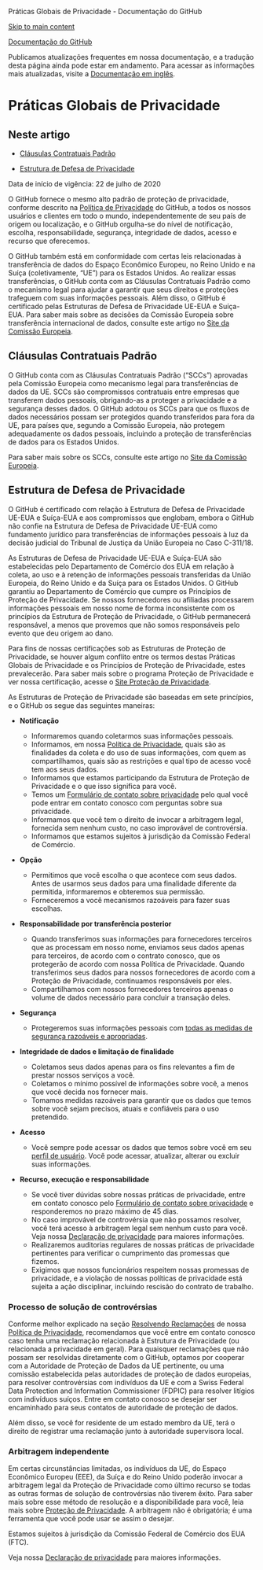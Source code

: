 Práticas Globais de Privacidade - Documentação do GitHub

[Skip to main content](#main-content)

[](/pt)[Documentação do GitHub](/pt)

Publicamos atualizações frequentes em nossa documentação, e a tradução desta página ainda pode estar em andamento. Para acessar as informações mais atualizadas, visite a [Documentação em inglês](/en).

Práticas Globais de Privacidade
==========

Neste artigo
----------

* [Cláusulas Contratuais Padrão](#cláusulas-contratuais-padrão)

* [Estrutura de Defesa de Privacidade](#estrutura-de-defesa-de-privacidade)

Data de início de vigência: 22 de julho de 2020

O GitHub fornece o mesmo alto padrão de proteção de privacidade, conforme descrito na [Política de Privacidade](/pt/github/site-policy/github-privacy-statement#githubs-global-privacy-practices) do GitHub, a todos os nossos usuários e clientes em todo o mundo, independentemente de seu país de origem ou localização, e o GitHub orgulha-se do nível de notificação, escolha, responsabilidade, segurança, integridade de dados, acesso e recurso que oferecemos.

O GitHub também está em conformidade com certas leis relacionadas à transferência de dados do Espaço Econômico Europeu, no Reino Unido e na Suíça (coletivamente, “UE”) para os Estados Unidos. Ao realizar essas transferências, o GitHub conta com as Cláusulas Contratuais Padrão como o mecanismo legal para ajudar a garantir que seus direitos e proteções trafeguem com suas informações pessoais. Além disso, o GitHub é certificado pelas Estruturas de Defesa de Privacidade UE-EUA e Suíça-EUA. Para saber mais sobre as decisões da Comissão Europeia sobre transferência internacional de dados, consulte este artigo no [Site da Comissão Europeia](https://ec.europa.eu/info/law/law-topic/data-protection/international-dimension-data-protection_en).

[](#cláusulas-contratuais-padrão)[]()Cláusulas Contratuais Padrão
----------

O GitHub conta com as Cláusulas Contratuais Padrão (“SCCs”) aprovadas pela Comissão Europeia como mecanismo legal para transferências de dados da UE. SCCs são compromissos contratuais entre empresas que transferem dados pessoais, obrigando-as a proteger a privacidade e a segurança desses dados. O GitHub adotou os SCCs para que os fluxos de dados necessários possam ser protegidos quando transferidos para fora da UE, para países que, segundo a Comissão Europeia, não protegem adequadamente os dados pessoais, incluindo a proteção de transferências de dados para os Estados Unidos.

Para saber mais sobre os SCCs, consulte este artigo no [Site da Comissão Europeia](https://ec.europa.eu/info/law/law-topic/data-protection/international-dimension-data-protection/standard-contractual-clauses-scc_en).

[](#estrutura-de-defesa-de-privacidade)[]()Estrutura de Defesa de Privacidade
----------

O GitHub é certificado com relação à Estrutura de Defesa de Privacidade UE-EUA e Suíça-EUA e aos compromissos que englobam, embora o GitHub não confie na Estrutura de Defesa de Privacidade UE-EUA como fundamento jurídico para transferências de informações pessoais à luz da decisão judicial do Tribunal de Justiça da União Europeia no Caso C-311/18.

As Estruturas de Defesa de Privacidade UE-EUA e Suíça-EUA são estabelecidas pelo Departamento de Comércio dos EUA em relação à coleta, ao uso e à retenção de informações pessoais transferidas da União Europeia, do Reino Unido e da Suíça para os Estados Unidos. O GitHub garantiu ao Departamento de Comércio que cumpre os Princípios de Proteção de Privacidade. Se nossos fornecedores ou afiliadas processarem informações pessoais em nosso nome de forma inconsistente com os princípios da Estrutura de Proteção de Privacidade, o GitHub permanecerá responsável, a menos que provemos que não somos responsáveis pelo evento que deu origem ao dano.

Para fins de nossas certificações sob as Estruturas de Proteção de Privacidade, se houver algum conflito entre os termos destas Práticas Globais de Privacidade e os Princípios de Proteção de Privacidade, estes prevalecerão. Para saber mais sobre o programa Proteção de Privacidade e ver nossa certificação, acesse o [Site Proteção de Privacidade](https://www.privacyshield.gov/).

As Estruturas de Proteção de Privacidade são baseadas em sete princípios, e o GitHub os segue das seguintes maneiras:

* **Notificação**
  * Informaremos quando coletarmos suas informações pessoais.
  * Informamos, em nossa [Política de Privacidade](/pt/articles/github-privacy-statement), quais são as finalidades da coleta e do uso de suas informações, com quem as compartilhamos, quais são as restrições e qual tipo de acesso você tem aos seus dados.
  * Informamos que estamos participando da Estrutura de Proteção de Privacidade e o que isso significa para você.
  * Temos um [Formulário de contato sobre privacidade](https://github.com/contact/privacy) pelo qual você pode entrar em contato conosco com perguntas sobre sua privacidade.
  * Informamos que você tem o direito de invocar a arbitragem legal, fornecida sem nenhum custo, no caso improvável de controvérsia.
  * Informamos que estamos sujeitos à jurisdição da Comissão Federal de Comércio.

* **Opção**
  * Permitimos que você escolha o que acontece com seus dados. Antes de usarmos seus dados para uma finalidade diferente da permitida, informaremos e obteremos sua permissão.
  * Forneceremos a você mecanismos razoáveis para fazer suas escolhas.

* **Responsabilidade por transferência posterior**
  * Quando transferimos suas informações para fornecedores terceiros que as processam em nosso nome, enviamos seus dados apenas para terceiros, de acordo com o contrato conosco, que os protegerão de acordo com nossa Política de Privacidade. Quando transferimos seus dados para nossos fornecedores de acordo com a Proteção de Privacidade, continuamos responsáveis por eles.
  * Compartilhamos com nossos fornecedores terceiros apenas o volume de dados necessário para concluir a transação deles.

* **Segurança**
  * Protegeremos suas informações pessoais com [todas as medidas de segurança razoáveis e apropriadas](https://github.com/security).

* **Integridade de dados e limitação de finalidade**
  * Coletamos seus dados apenas para os fins relevantes a fim de prestar nossos serviços a você.
  * Coletamos o mínimo possível de informações sobre você, a menos que você decida nos fornecer mais.
  * Tomamos medidas razoáveis para garantir que os dados que temos sobre você sejam precisos, atuais e confiáveis para o uso pretendido.

* **Acesso**
  * Você sempre pode acessar os dados que temos sobre você em seu [perfil de usuário](https://github.com/settings/profile). Você pode acessar, atualizar, alterar ou excluir suas informações.

* **Recurso, execução e responsabilidade**
  * Se você tiver dúvidas sobre nossas práticas de privacidade, entre em contato conosco pelo [Formulário de contato sobre privacidade](https://github.com/contact/privacy) e responderemos no prazo máximo de 45 dias.
  * No caso improvável de controvérsia que não possamos resolver, você terá acesso à arbitragem legal sem nenhum custo para você. Veja nossa [Declaração de privacidade](/pt/articles/github-privacy-statement) para maiores informações.
  * Realizaremos auditorias regulares de nossas práticas de privacidade pertinentes para verificar o cumprimento das promessas que fizemos.
  * Exigimos que nossos funcionários respeitem nossas promessas de privacidade, e a violação de nossas políticas de privacidade está sujeita a ação disciplinar, incluindo rescisão do contrato de trabalho.

### [](#processo-de-solução-de-controvérsias)[]()Processo de solução de controvérsias ###

Conforme melhor explicado na seção [Resolvendo Reclamações](/pt/github/site-policy/github-privacy-statement#resolving-complaints) de nossa [Política de Privacidade](/pt/github/site-policy/github-privacy-statement), recomendamos que você entre em contato conosco caso tenha uma reclamação relacionada à Estrutura de Privacidade (ou relacionada a privacidade em geral). Para quaisquer reclamações que não possam ser resolvidas diretamente com o GitHub, optamos por cooperar com a Autoridade de Proteção de Dados da UE pertinente, ou uma comissão estabelecida pelas autoridades de proteção de dados europeias, para resolver controvérsias com indivíduos da UE e com a Swiss Federal Data Protection and Information Commissioner (FDPIC) para resolver litígios com indivíduos suíços. Entre em contato conosco se desejar ser encaminhado para seus contatos de autoridade de proteção de dados.

Além disso, se você for residente de um estado membro da UE, terá o direito de registrar uma reclamação junto à autoridade supervisora local.

### [](#arbitragem-independente)[]()Arbitragem independente ###

Em certas circunstâncias limitadas, os indivíduos da UE, do Espaço Econômico Europeu (EEE), da Suíça e do Reino Unido poderão invocar a arbitragem legal da Proteção de Privacidade como último recurso se todas as outras formas de solução de controvérsias não tiverem êxito. Para saber mais sobre esse método de resolução e a disponibilidade para você, leia mais sobre [Proteção de Privacidade](https://www.privacyshield.gov/article?id=ANNEX-I-introduction). A arbitragem não é obrigatória; é uma ferramenta que você pode usar se assim o desejar.

Estamos sujeitos à jurisdição da Comissão Federal de Comércio dos EUA (FTC).

Veja nossa [Declaração de privacidade](/pt/articles/github-privacy-statement) para maiores informações.
